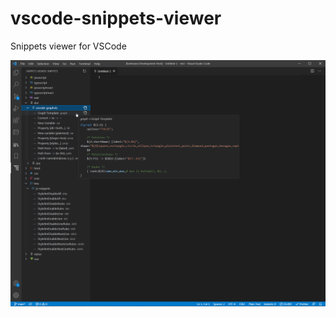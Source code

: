 # vscode-snippets-viewer

Snippets viewer for VSCode

![Snippets Viewer Tree View](https://raw.githubusercontent.com/RandomFractals/vscode-snippets-viewer/main/images/snippets-viewer-tree-view.png)
